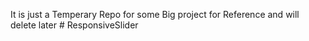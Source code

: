 It is just a Temperary Repo for some Big project for Reference and will delete later
#   R e s p o n s i v e S l i d e r 
 
 
